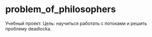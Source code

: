 # problem_of_philosophers
Учебный проект. Цель: научиться работать с потоками и решить проблему deadlockа.
